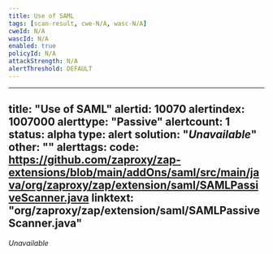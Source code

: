 ```yaml
---
title: Use of SAML
tags: [scan-result, cwe-N/A, wasc-N/A]
cweId: N/A
wascId: N/A
enabled: true
policyId: N/A
attackStrength: N/A
alertThreshold: DEFAULT
---
```


---
title: "Use of SAML"
alertid: 10070
alertindex: 1007000
alerttype: "Passive"
alertcount: 1
status: alpha
type: alert
solution: "_Unavailable_"
other: ""
alerttags: 
code: https://github.com/zaproxy/zap-extensions/blob/main/addOns/saml/src/main/java/org/zaproxy/zap/extension/saml/SAMLPassiveScanner.java
linktext: "org/zaproxy/zap/extension/saml/SAMLPassiveScanner.java"
---
_Unavailable_
